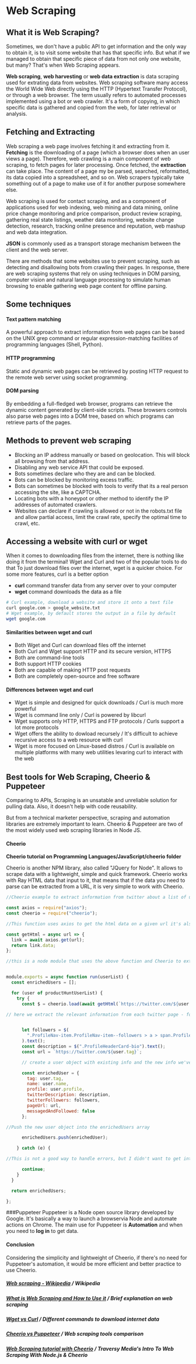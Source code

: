 # Web Scraping

## What it is Web Scraping?
Sometimes, we don't have a public API to get information and the only way to obtain it, is to visit some website that has that specific info.
But what if we managed to obtain that specific piece of data from not only one website, but many? That's when Web Scraping appears.

**Web scraping**, **web harvesting** or **web data extraction** is data scraping used for extrating data from websites.
Web scraping software many access the World Wide Web directly using the HTTP (Hypertext Transfer Protocol), or through a web browser. The term usually refers to automated processes implemented using a bot or web crawler. It's a form of copying, in which specific data is gathered and copied from the web, for later retrieval or analysis.



## Fetching and Extracting
Web scraping a web page involves fetching it and extracting from it. **Fetching** is the downloading of a page (which a browser does when an user views a page). Therefore, web crawling is a main component of web scraping, to fetch pages for later processing. Once fetched, the **extraction** can take place. The content of a page my be parsed, searched, reformatted, its data copied into a spreadsheet, and so on. Web scrapers typically take something out of a page to make use of it for another purpose somewhere else.

Web scraping is used for contact scraping, and as a component of applications used for web indexing, web mining and data mining, online price change monitoring and price comparison, product review scraping, gathering real state listings, weather data monitoring, website change detection, research, tracking online presence and reputation, web mashup and web data integration.

**JSON** is commonly used as a transport storage mechanism between the client and the web server.

There are methods that some websites use to prevent scraping, such as detecting and disallowing bots from crawling their pages. In response, there are web scraping systems that rely on using techniques in DOM parsing, computer vision and natural language processing to simulate human browsing to enable gathering web page content for offline parsing.



## Some techniques
#### Text pattern matching
A powerful approach to extract information from web pages can be based on the UNIX grep command or regular expression-matching facilities of programming languages (Shell, Python).

#### HTTP programming
Static and dynamic web pages can be retrieved by posting HTTP request to the remote web server using socket programming.

#### DOM parsing
By embedding a full-fledged web browser, programs can retrieve the dynamic content generated by client-side scripts. These browsers controls also parse web pages into a DOM tree, based on which programs can retrieve parts of the pages.



## Methods to prevent web scraping
- Blocking an IP address manually or based on geolocation. This will block all browsing from that address.
- Disabling any web service API that could be exposed.
- Bots sometimes declare who they are and can be blocked.
- Bots can be blocked by monitoring excess traffic.
- Bots can sometimes be blocked with tools to verify that its a real person accessing the site, like a CAPTCHA.
- Locating bots with a honeypot or other method to identify the IP addresses of automated crawlers.
- Websites can declare if crawling is allowed or not in the robots.txt file and allow partial access, limit the crawl rate, specify the optimal time to crawl, etc.



## Accessing a website with curl or wget
When it comes to downloading files from the internet, there is nothing like doing it from the terminal!
Wget and Curl and two of the popular tools to do that
To just download files over the internet, wget is a quicker choice. For some more features, curl is a better option

- **curl** command transfer data from any server over to your computer
- **wget** command downloads the data as a file

```sh
# Curl example, download a website and store it onto a text file
curl google.com > google_website.txt
# Wget example, by default stores the output in a file by default
wget google.com
```



#### Similarities between wget and curl
- Both Wget and Curl can download files off the internet
- Both Curl and Wget support HTTP and its secure version, HTTPS
- Both are command-line tools
- Both support HTTP cookies
- Both are capable of making HTTP post requests
- Both are completely open-source and free software

#### Differences between wget and curl
- Wget is simple and designed for quick downloads / Curl is much more powerful
- Wget is command line only / Curl is powered by libcurl
- Wget supports only HTTP, HTTPS and FTP protocols / Curls support a lot more protocols
- Wget offers the ability to dowload recursely / It's difficult to achieve recursive access to a web resource with curl
- Wget is more focused on Linux-based distros / Curl is available on multiple platforms with many web utilities levaring curl to interact with the web



## Best tools for Web Scraping, Cheerio & Puppeteer
Comparing to APIs, Scraping is an unsatable and unreliable solution for pulling data. Also, it doesn't help with code reusability.

But from a technical marketer perspective, scraping and automation libraries are extremely important to learn. Cheerio & Puppeteer are two of the most widely used web scraping libraries in Node JS.



#### Cheerio
**Cheerio tutorial on Programming Languages/JavaScript/cheerio folder**

Cheerio is another NPM library, also called "JQuery for Node". It allows to scrape data with a lightweight, simple and quick framework.
Cheerio works with Ray HTML data that input to it, that means that if the data you need to parse can be extracted from a URL, it is very simple to work with Cheerio.

```javascript
//Cheerio example to extract information from twitter about a list of users

const axios = require("axios");
const cheerio = require("cheerio");

//This function uses axios to get the html data on a given url it's also possible to do the same using the fetch method

const getHtml = async url => {
  link = await axios.get(url);
  return link.data;
};

//this is a node module that uses the above function and Cheerio to extract twitter data from a list of user tag (used in the backend of Hunt)


module.exports = async function run(userList) {
  const enrichedUsers = [];

  for (user of productHuntUserList) {
    try {
      const $ = cheerio.load(await getHtml(`https://twitter.com/${user.tag}`));

// here we extract the relevant information from each twitter page - followers number, description, and Twitter URL


      let followers = $(
        ".ProfileNav-item.ProfileNav-item--followers > a > span.ProfileNav-value"
      ).text();
      const description = $(".ProfileHeaderCard-bio").text();
      const url = `https://twitter.com/${user.tag}`;

      // create a user object with existing info and the new info we've extracted from twitter

      const enrichedUser = {
        tag: user.tag,
        name: user.name,
        profile: user.profile,
        twitterDescription: description,
        twitterFollowers: followers,
        pageUrl: url,
        messagedAndFollowed: false
      };

//Push the new user object into the enrichedUsers array

      enrichedUsers.push(enrichedUser);

    } catch (e) {

//This is not a good way to handle errors, but I didn't want to get into error handling and it works for the sake of this tutorial

      continue;
    }
  }

  return enrichedUsers;

};
```



###Puppeteer
Puppeteer is a Node open source library developed by Google. It's basically a way to launch a browservia Node and automate actions on Chrome.
The main use for Puppeteer is **Automation** and when you need to **log in** to get data.



#### Conclusion
Considering the simplicity and lightweight of Cheerio, if there's no need for Puppeteer's automation, it would be more efficient and better practice to use Cheerio.



##### [Web scraping - Wikipedia](https://en.wikipedia.org/wiki/Web_scraping) / Wikipedia
##### [What is Web Scraping and How to Use it](https://www.geeksforgeeks.org/what-is-web-scraping-and-how-to-use-it/) / Brief explanation on web scraping
##### [Wget vs Curl](https://www.linuxfordevices.com/tutorials/linux/wget-vs-curl#Conclusion) / Different commands to download internet data
##### [Cheerio vs Puppeteer](https://tshaped.io/javascript-scraping-for-marketers-cheerio-and-puppeteer/) / Web scraping tools comparison
##### [Web Scraping tutorial with Cheerio](https://www.youtube.com/watch?v=LoziivfAAjE) / Traversy Media's Intro To Web Scraping With Node.js & Cheerio
